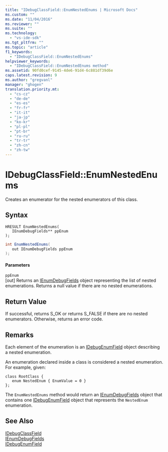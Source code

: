 ```yaml
---
title: "IDebugClassField::EnumNestedEnums | Microsoft Docs"
ms.custom: ""
ms.date: "11/04/2016"
ms.reviewer: ""
ms.suite: ""
ms.technology: 
  - "vs-ide-sdk"
ms.tgt_pltfrm: ""
ms.topic: "article"
f1_keywords: 
  - "IDebugClassField::EnumNestedEnums"
helpviewer_keywords: 
  - "IDebugClassField::EnumNestedEnums method"
ms.assetid: 90fd0cef-9145-4de6-91d4-6c881df39d6e
caps.latest.revision: 9
ms.author: "gregvanl"
manager: "ghogen"
translation.priority.mt: 
  - "cs-cz"
  - "de-de"
  - "es-es"
  - "fr-fr"
  - "it-it"
  - "ja-jp"
  - "ko-kr"
  - "pl-pl"
  - "pt-br"
  - "ru-ru"
  - "tr-tr"
  - "zh-cn"
  - "zh-tw"
---
```

# IDebugClassField::EnumNestedEnums
Creates an enumerator for the nested enumerators of this class.  
  
## Syntax  
  
```cpp#  
HRESULT EnumNestedEnums(   
   IEnumDebugFields** ppEnum  
);  
```  
  
```c#  
int EnumNestedEnums(  
   out IEnumDebugFields ppEnum  
);  
```  
  
#### Parameters  
 `ppEnum`  
 [out] Returns an [IEnumDebugFields](../../../extensibility/debugger/reference/ienumdebugfields.md) object representing the list of nested enumerations. Returns a null value if there are no nested enumerations.  
  
## Return Value  
 If successful, returns S_OK or returns S_FALSE if there are no nested enumerators. Otherwise, returns an error code.  
  
## Remarks  
 Each element of the enumeration is an [IDebugEnumField](../../../extensibility/debugger/reference/idebugenumfield.md) object describing a nested enumeration.  
  
 An enumeration declared inside a class is considered a nested enumeration. For example, given:  
  
```  
class RootClass {  
   enum NestedEnum { EnumValue = 0 }  
};  
```  
  
 The `EnumNestedEnums` method would return an [IEnumDebugFields](../../../extensibility/debugger/reference/ienumdebugfields.md) object that contains one [IDebugEnumField](../../../extensibility/debugger/reference/idebugenumfield.md) object that represents the `NestedEnum` enumeration.  
  
## See Also  
 [IDebugClassField](../../../extensibility/debugger/reference/idebugclassfield.md)   
 [IEnumDebugFields](../../../extensibility/debugger/reference/ienumdebugfields.md)   
 [IDebugEnumField](../../../extensibility/debugger/reference/idebugenumfield.md)